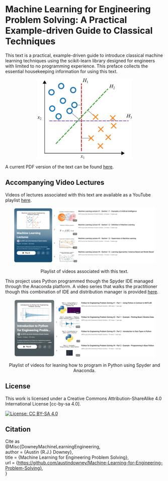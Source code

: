 # Machine Learning for Engineering Problem Solving: A Practical Example-driven Guide to Classical Techniques
This text is a practical, example-driven guide to introduce classical machine learning techniques using the scikit-learn library designed for engineers with limited to no programming experience. This preface collects the essential housekeeping information for using this text.


<p align="center">
<img src="source_material/figures/x_y_plot_linear_classifier.png" alt="drawing" width="300"/>
</p>

A current PDF version of the text can be found <a href="https://github.com/austindowney/Machine-Learning-for-Engineering-Problem-Solving/blob/main/Machine_Learning_for_Engineering_Problem_Solving.pdf">here</a>.

## Accompanying Video Lectures

Videos of lectures associated with this text are available as a YouTube playlist <a href="https://www.youtube.com/playlist?list=PL-2wJog-EC58uXz1LhpNRmV8nCEvyvoVS">here</a>.

<p align="center">
<a href="https://www.youtube.com/playlist?list=PL-2wJog-EC5-yp3CSFpj2vEcj3Pp6UcoC""><img src="media/video_playlist.png" alt="Screenshot of the video lecture" width="450"></a>  
</p>
<p align="center"> Playlist of videos associated with this text.  </p>

This project uses Python programmed though the Spyder IDE managed through the Anaconda platform. A video series that walks the practitioner though this combination of IDE and distribution manager is provided <a href="https://www.youtube.com/playlist?list=PL-2wJog-EC5-wQQUdpc8MjztKZ1kE2ATS">here</a>.

<p align="center">
<a href="https://www.youtube.com/playlist?list=PL-2wJog-EC5-wQQUdpc8MjztKZ1kE2ATS"><img src="media/python_playlist.png" alt="Screenshot of the video lecture" width="450"></a>  
</p>
<p align="center"> Playlist of videos for leaning how to program in Python using Spyder and Anaconda.  </p>


## License

This work is licensed under a Creative Commons Attribution-ShareAlike 4.0 International License [cc-by-sa 4.0].

[![License: CC BY-SA 4.0](https://img.shields.io/badge/License-CC_BY--SA_4.0-lightgrey.svg)](https://creativecommons.org/licenses/by-sa/4.0/)


## Citation

Cite as  
@Misc{DowneyMachineLearningEngineering,  
  author = {Austin {R.J.} Downey},  
  title  = {Machine Learning for Engineering Problem Solving},  
  url    = {https://github.com/austindowney/Machine-Learning-for-Engineering-Problem-Solving},  
}  













